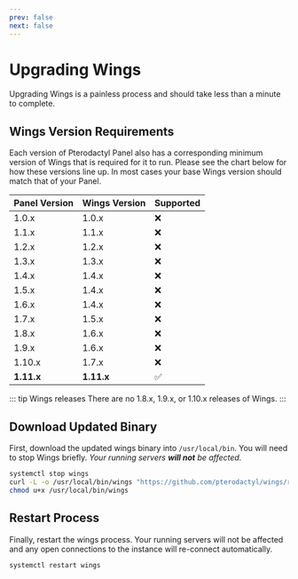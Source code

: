 ```yaml
---
prev: false
next: false
---
```


# Upgrading Wings

Upgrading Wings is a painless process and should take less than a minute to complete.

## Wings Version Requirements

Each version of Pterodactyl Panel also has a corresponding minimum version of Wings that
is required for it to run. Please see the chart below for how these versions line up. In
most cases your base Wings version should match that of your Panel.

| Panel Version | Wings Version | Supported          |
| ------------- | ------------- | ------------------ |
| 1.0.x         | 1.0.x         | :x:                |
| 1.1.x         | 1.1.x         | :x:                |
| 1.2.x         | 1.2.x         | :x:                |
| 1.3.x         | 1.3.x         | :x:                |
| 1.4.x         | 1.4.x         | :x:                |
| 1.5.x         | 1.4.x         | :x:                |
| 1.6.x         | 1.4.x         | :x:                |
| 1.7.x         | 1.5.x         | :x:                |
| 1.8.x         | 1.6.x         | :x:                |
| 1.9.x         | 1.6.x         | :x:                |
| 1.10.x        | 1.7.x         | :x:                |
| **1.11.x**    | **1.11.x**    | :white_check_mark: |

::: tip Wings releases
There are no 1.8.x, 1.9.x, or 1.10.x releases of Wings.
:::

## Download Updated Binary

First, download the updated wings binary into `/usr/local/bin`. You will need to stop Wings briefly. _Your running
servers **will not** be affected._

```bash
systemctl stop wings
curl -L -o /usr/local/bin/wings "https://github.com/pterodactyl/wings/releases/latest/download/wings_linux_$([[ "$(uname -m)" == "x86_64" ]] && echo "amd64" || echo "arm64")"
chmod u+x /usr/local/bin/wings
```

## Restart Process

Finally, restart the wings process. Your running servers will not be affected and any open
connections to the instance will re-connect automatically.

```bash
systemctl restart wings
```
